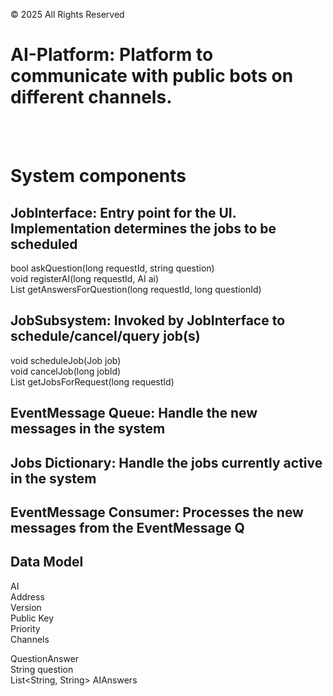 © 2025 All Rights Reserved

# AI-Platform: Platform to communicate with public bots on different channels.

<br /> <br />
# System components

JobInterface: Entry point for the UI. Implementation determines the jobs to be scheduled
------------------------------------------------------------------------------------------
bool askQuestion(long requestId, string question) <br />
void registerAI(long requestId, AI ai) <br />
List<AIAnswers> getAnswersForQuestion(long requestId, long questionId) <br />


JobSubsystem: Invoked by JobInterface to schedule/cancel/query job(s)
-----------------------------------------------------------------------
void scheduleJob(Job job) <br />
void cancelJob(long jobId) <br />
List<Job> getJobsForRequest(long requestId) <br />

EventMessage Queue: Handle the new messages in the system
-----------------------------------------------------------

Jobs Dictionary: Handle the jobs currently active in the system
-----------------------------------------------------------------

EventMessage Consumer: Processes the new messages from the EventMessage Q
----------------------------------------------------------------------------

Data Model
------------
AI <br />
Address <br />
Version <br />
Public Key <br />
Priority <br />
Channels <br />

QuestionAnswer <br />
String question <br />
List<String, String> AIAnswers


